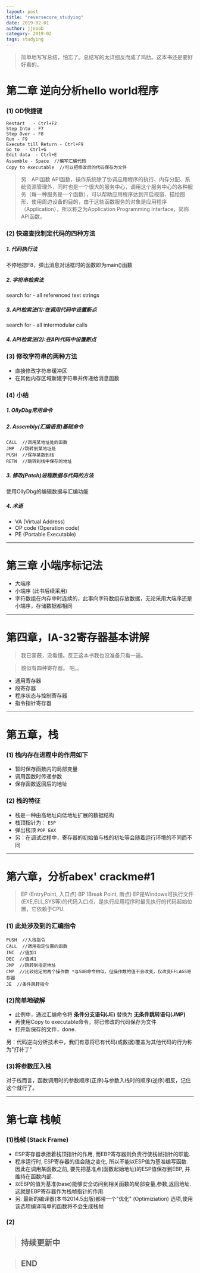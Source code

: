 ```yaml
---
layout: post
title: "reversecore_studying"
date: 2019-02-01
author: jjnoob
category: 2019-02
tags: studying
---
```


> 简单地写写总结，怕忘了。总结写的太详细反而成了鸡肋。这本书还是要好好看的。


# 第二章 逆向分析hello world程序

### (1) OD快捷键
```
Restart   - Ctrl+F2
Step Into - F7
Step Over - F8
Run - F9
Execute till Return - Ctrl+F9
Go to  - Ctrl+G
Edit data  - Ctrl+E
Assemble - Space  //编写汇编代码
Copy to executable  //可以把修改后的代码保存为文件
```
> 另：API函数
API函数，操作系统除了协调应用程序的执行、内存分配、系统资源管理外，同时也是一个很大的服务中心，调用这个服务中心的各种服务（每一种服务是一个函数），可以帮助应用程序达到开启视窗、描绘图形、使用周边设备的目的，由于这些函数服务的对象是应用程序（Application），所以称之为Application Programming Interface，简称API函数。

### (2) 快速查找制定代码的四种方法


##### 1. 代码执行法
不停地摁F8，弹出消息对话框时的函数即为main()函数 

##### 2. 字符串检索法 
search for - all referenced text strings

##### 3. API检索法(1):在调用代码中设置断点
search for - all intermodular calls

##### 4. API检索法(2):在API代码中设置断点

### (3) 修改字符串的两种方法
* 直接修改字符串缓冲区
* 在其他内存区域新建字符串并传递给消息函数

### (4) 小结
##### 1. OllyDbg常用命令

##### 2. Assembly(汇编语言)基础命令
```
CALL  //调用某地址处的函数
JMP  //跳转到某地址处
PUSH  //保存某数到栈
RETN  //跳转到栈中保存的地址
```

##### 3. 修改(Patch)进程数据与代码的方法
使用OllyDbg的编辑数据与汇编功能

##### 4. 术语
* VA (Virtual Address)
* OP code (Operation code)
* PE (Portable Executable)

***

# 第三章 小端序标记法
* 大端序
* 小端序  (此书后续采用)
* 字符数组在内存中时连续的，此事向字符数组存放数据，无论采用大端序还是小端序，存储数据都相同


***

# 第四章，IA-32寄存器基本讲解

> 我已蒙蔽，没看懂。反正这本书我也没准备只看一遍。

> 貌似有四种寄存器。 吧。。

* 通用寄存器
* 段寄存器
* 程序状态与控制寄存器
* 指令指针寄存器

*** 

# 第五章，栈

### (1) 栈内存在进程中的作用如下
* 暂时保存函数内的局部变量
* 调用函数时传递参数
* 保存函数返回后的地址

### (2) 栈的特征
* 栈是一种由高地址向低地址扩展的数据结构
* 栈顶指针为： `ESP`
* 弹出栈顶 `POP EAX`  
* 另：在调试过程中，寄存器的初始值与栈的初址等会随着运行环境的不同而不同

***
# 第六章，分析abex' crackme#1
> EP (EntryPoint, 入口点)
> BP (Break Point, 断点)
> EP是Windows可执行文件(EXE,ELL,SYS等)的代码入口点，是执行应用程序时最先执行的代码起始位置，它依赖于CPU.


### (1) 此处涉及到的汇编指令

```
PUSH  //入栈指令
CALL  //调用指定位置的函数
INC  //值加1
DEC  //值减1
JMP  //跳转到指定地址
CMP  //比较给定的两个操作数 *与SUB命令相似，但操作数的值不会改变，仅改变EFLAGS寄存器
JE  //条件跳转指令
```

### (2)简单地破解

* 此例中，通过汇编命令将 **条件分支语句(JE)** 替换为 **无条件跳转语句(JMP)**
* 再使用Copy to executable命令，将已修改的代码保存为文件
* 打开新保存的文件，done.

另：代码逆向分析技术中，我们有意将已有代码(或数据)覆盖为其他代码的行为称为"打补丁"

### (3)将参数压入栈
对于栈而言，函数调用时的参数顺序(正序)与参数入栈时的顺序(逆序)相反，记住这个就行了。

***

# 第七章 栈帧

### (1)栈帧 (Stack Frame)
* ESP寄存器承担着栈顶指针的作用, 而EBP寄存器则负责行使栈帧指针的职能. 
* 程序运行时, ESP寄存器的值会随之变化, 所以不能以ESP值为基准编写函数. 因此在调用某函数之前, 要先把基准点(函数起始地址)的ESP值保存到EBP, 并维持在函数内部. 
* 以EBP的值为基准(base)能够安全访问到相关函数的局部变量,参数,返回地址. 这就是EBP寄存器作为栈帧指针的作用. 
* 另: 最新的编译器(本书2014.5出版)都带一个"优化" (Optimiziation) 选项,使用该选项编译简单的函数将不会生成栈帧

### (2)

> ## 持续更新中

> ## END


